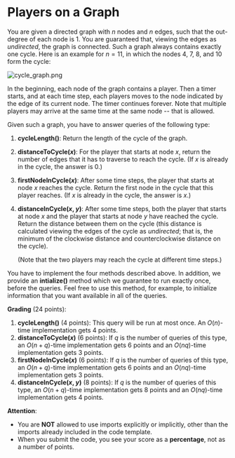 # Players on a Graph

You are given a directed graph with $n$ nodes and $n$ edges, such that the out-degree of each node is $1$. You are guaranteed that, viewing the edges as *undirected*, the graph is connected. Such a graph always contains exactly one cycle. Here is an example for $n=11$, in which the nodes $4$, $7$, $8$, and $10$ form the cycle:

![cycle_graph.png](/cx_description/cycle_graph.png)

In the beginning, each node of the graph contains a player. Then a timer starts, and at each time step, each players moves to the node indicated by the edge of its current node. The timer continues forever. Note that multiple players may arrive at the same time at the same node -- that is allowed.

Given such a graph, you have to answer queries of the following type:

1.  **cycleLength()**: Return the length of the cycle of the graph.

2.  **distanceToCycle($x$)**: For the player that starts at node $x$, return the number of edges that it has to traverse to reach the cycle. (If $x$ is already in the cycle, the answer is $0$.)

3.  **firstNodeInCycle($x$)**: After some time steps, the player that starts at node $x$ reaches the cycle. Return the first node in the cycle that this player reaches. (If $x$ is already in the cycle, the answer is $x$.)

4.  **distanceInCycle($x$, $y$)**: After some time steps, both the player that starts at node $x$ and the player that starts at node $y$ have reached the cycle. Return the distance between them on the cycle (this distance is calculated viewing the edges of the cycle as *undirected*; that is, the minimum of the clockwise distance and counterclockwise distance on the cycle).

    (Note that the two players may reach the cycle at different time steps.)

You have to implement the four methods described above. In addition, we provide an **intialize()** method which we guarantee to run exactly once, before the queries. Feel free to use this method, for example, to initialize information that you want available in all of the queries.

**Grading** (24 points):

1.  **cycleLength()** (4 points): This query will be run at most once. An $O(n)$-time implementation gets $4$ points.
2.  **distanceToCycle($x$)** (6 points): If $q$ is the number of queries of this type, an $O(n+q)$-time implementation gets 6 points and an $O(nq)$-time implementation gets 3 points.
3.  **firstNodeInCycle($x$)** (6 points): If $q$ is the number of queries of this type, an $O(n+q)$-time implementation gets 6 points and an $O(nq)$-time implementation gets 3 points.
4.  **distanceInCycle($x$, $y$)** (8 points): If $q$ is the number of queries of this type, an $O(n+q)$-time implementation gets 8 points and an $O(nq)$-time implementation gets 4 points.

**Attention**:

*   You are **NOT** allowed to use imports explicitly or implicitly, other than the imports already included in the code template.
*   When you submit the code, you see your score as a **percentage**, not as a number of points.
